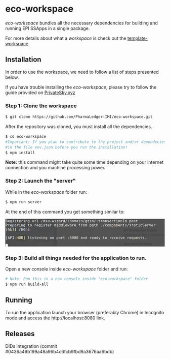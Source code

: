 # eco-workspace

*eco-workspace*  bundles all the necessary dependencies for building and running EPI SSApps in a single package.

For more details about what a *workspace* is check out the [template-workspace](https://github.com/PrivateSky/template-workspace).

## Installation

In order to use the workspace, we need to follow a list of steps presented below. 

If you have trouble installing the *eco-workspace*, please try to follow the guide provided on [PrivateSky.xyz](https://privatesky.xyz/?Start/installation)

### Step 1: Clone the workspace

```sh
$ git clone https://github.com/PharmaLedger-IMI/eco-workspace.git
```

After the repository was cloned, you must install all the dependencies.

```sh
$ cd eco-workspace
#Important: If you plan to contribute to the project and/or dependecies please set DEV:true
#in the file env.json before you run the installation!
$ npm install
```
**Note:** this command might take quite some time depending on your internet connection and you machine processing power.

### Step 2: Launch the "server"

While in the *eco-workspace* folder run:

```sh
$ npm run server
```

At the end of this command you get something similar to:

![alt text](scr-npm-run-server.png)


### Step 3: Build all things needed for the application to run.

Open a new console inside *eco-workspace* folder and run:

```sh
# Note: Run this in a new console inside "eco-workspace" folder
$ npm run build-all
```



## Running 
To run the application launch your browser (preferably Chrome) in Incognito mode and access the http://localhost:8080 link.

## Releases
  DIDs integration (commit #0436a49b199a48a96b4c6fcb9fbd9a3676aa6bdb)  
